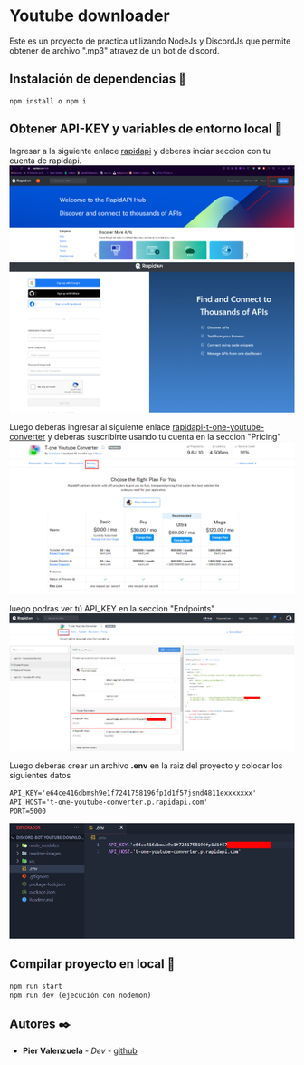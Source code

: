 # Youtube downloader
Este es un proyecto de practica utilizando NodeJs y DiscordJs que permite obtener de archivo ".mp3" atravez de un bot de discord.

## Instalación de dependencias 🔧

```
npm install o npm i
```

## Obtener API-KEY y variables de entorno local 🚀

Ingresar a la siguiente enlace [rapidapi](https://rapidapi.com/hub) y deberas inciar seccion con tu cuenta de rapidapi.
![imagen](/readme-images/1.png)
![imagen](/readme-images/2.png)


Luego deberas ingresar al siguiente enlace [rapidapi-t-one-youtube-converter](https://rapidapi.com/tuttotone/api/t-one-youtube-converter) y deberas suscribirte usando tu cuenta en la seccion "Pricing"
![imagen](/readme-images/3.png)

luego podras ver tú API_KEY en la seccion "Endpoints"
![imagen](/readme-images/4.png)

Luego deberas crear un archivo **.env** en la raiz del proyecto y colocar los siguientes datos

```
API_KEY='e64ce416dbmsh9e1f7241758196fp1d1f57jsnd4811exxxxxxx'
API_HOST='t-one-youtube-converter.p.rapidapi.com'
PORT=5000

```
![imagen](/readme-images/5.png)

## Compilar proyecto en local 🚀
```
npm run start
npm run dev (ejecución con nodemon)
```

## Autores ✒️

* **Pier Valenzuela** - *Dev* - [github](https://github.com/r3ip)



